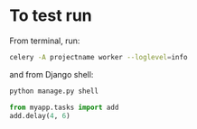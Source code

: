 # To test run

From terminal, run:

```bash
celery -A projectname worker --loglevel=info
```

and from Django shell:

```python
python manage.py shell

from myapp.tasks import add
add.delay(4, 6)
```